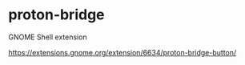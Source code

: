 # proton-bridge
GNOME Shell extension

https://extensions.gnome.org/extension/6634/proton-bridge-button/
